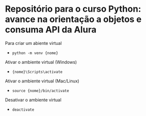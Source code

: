 # Repositório para o curso Python: avance na orientação a objetos e consuma API da Alura

Para criar um abiente virtual
- `python -m venv {nome}`

Ativar o ambiente virtual (Windows)
- `{nome}\Scripts\activate`

Ativar o ambiente virtual (Mac/Linux)
- `source {nome}/bin/activate`

Desativar o ambiente virtual
- `deactivate`